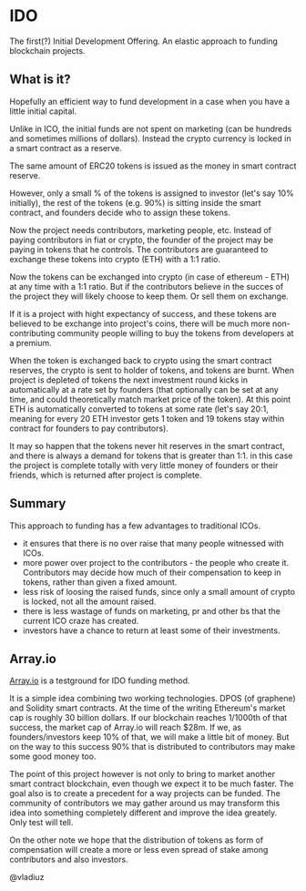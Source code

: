 # IDO

The first(?) Initial Development Offering. An elastic approach to funding blockchain projects.

## What is it?

Hopefully an efficient way to fund development in a case when you have a little initial capital. 

Unlike in ICO, the initial funds are not spent on marketing (can be hundreds and sometimes millions of dollars). Instead the crypto currency is locked in a smart contract as a reserve.

The same amount of ERC20 tokens is issued as the money in smart contract reserve.

However, only a small % of the tokens is assigned to investor (let's say 10% initially), the rest of the tokens (e.g. 90%) is sitting inside the smart contract, and founders decide who to assign these tokens.

Now the project needs contributors, marketing people, etc. Instead of paying contributors in fiat or crypto, the founder of the project may be paying in tokens that he controls. The contributors are guaranteed to exchange these tokens into crypto (ETH) with a 1:1 ratio.

Now the tokens can be exchanged into crypto (in case of ethereum - ETH) at any time with a 1:1 ratio. But if the contributors believe in the succes of the project they will likely choose to keep them. Or sell them on exchange.

If it is a project with hight expectancy of success, and these tokens are believed to be exchange into project's coins, there will be much more non-contributing community people willing to buy the tokens from developers at a premium.

When the token is exchanged back to crypto using the smart contract reserves, the crypto is sent to holder of tokens, and tokens are burnt. When project is depleted of tokens the next investment round kicks in automatically at a rate set by founders (that optionally can be set at any time, and could theoretically match market price of the token). At this point ETH is automatically converted to tokens at some rate (let's say 20:1, meaning for every 20 ETH investor gets 1 token and 19 tokens stay within contract for founders to pay contributors).

It may so happen that the tokens never hit reserves in the smart contract, and there is always a demand for tokens that is greater than 1:1. in this case the project is complete totally with very little money of founders or their friends, which is returned after project is complete.

## Summary

This approach to funding has a few advantages to traditional ICOs.

 * it ensures that there is no over raise that many people witnessed with ICOs. 
 * more power over project to the contributors - the people who create it. Contributors may decide how much of their compensation to keep in tokens, rather than given a fixed amount.
 * less risk of loosing the raised funds, since only a small amount of crypto is locked, not all the amount raised.
 * there is less wastage of funds on marketing, pr and other bs that the current ICO craze has created.
 * investors have a chance to return at least some of their investments.

## Array.io

[Array.io](https://array.io/) is a testground for IDO funding method.

It is a simple idea combining two working technologies. DPOS (of graphene) and Solidity smart contracts. At the time of the writing Ethereum's market cap is roughly 30 billion dollars. If our blockchain reaches 1/1000th of that success, the market cap of Array.io will reach $28m. If we, as founders/investors keep 10% of that, we will make a little bit of money. But on the way to this success 90% that is distributed to contributors may make some good money too.

The point of this project however is not only to bring to market another smart contract blockchain, even though we expect it to be much faster. The goal also is to create a precedent for a way projects can be funded. The community of contributors we may gather around us may transform this idea into something completely different and improve the idea greately. Only test will tell.

On the other note we hope that the distribution of tokens as form of compensation will create a more or less even spread of stake among contributors and also investors.

@vladiuz

